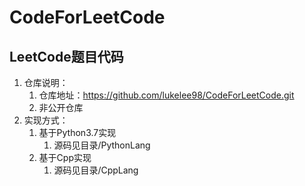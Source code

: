# CodeForLeetCode
## LeetCode题目代码

1. 仓库说明： 
   1. 仓库地址：https://github.com/lukelee98/CodeForLeetCode.git
   2. 非公开仓库
2. 实现方式：
   1. 基于Python3.7实现
      1. 源码见目录/PythonLang
   2. 基于Cpp实现
      1. 源码见目录/CppLang

